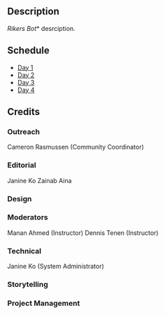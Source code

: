 ## Description

*Rikers Bot** desrciption.

## Schedule

- [Day 1](https://github.com/xpmethod/rikersbot/blob/master/day-1.md)
- [Day 2](https://github.com/xpmethod/rikersbot/blob/master/day-2.md)
- [Day 3](https://github.com/xpmethod/rikersbot/blob/master/day-3.md)
- [Day 4](https://github.com/xpmethod/rikersbot/blob/master/day-4.md)

## Credits

### Outreach
Cameron Rasmussen (Community Coordinator)

### Editorial
Janine Ko 
Zainab Aina 

### Design

### Moderators
Manan Ahmed (Instructor)
Dennis Tenen (Instructor)

### Technical
Janine Ko (System Administrator)

### Storytelling

### Project Management



